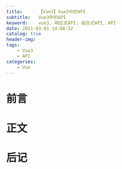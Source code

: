 ```yaml
---
title:      【Vue3】Vue3中的API
subtitle:   Vue3中的API
keyword:    vue3, 响应式API, 组合式API, API
date: 2021-03-01 14:08:52
catalog: true
header-img:
tags:
    - Vue3
    - API
categories: 
    - Vue
---
```



# 前言

# 正文

# 后记
